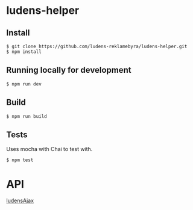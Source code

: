 # ludens-helper

## Install
```
$ git clone https://github.com/ludens-reklamebyra/ludens-helper.git
$ npm install
```
## Running locally for development
```
$ npm run dev
```
## Build
```
$ npm run build
```
## Tests
Uses mocha with Chai to test with.
```
$ npm test
```
# API

[ludensAjax](./helpers/ludensajax/ludensajax.md)
